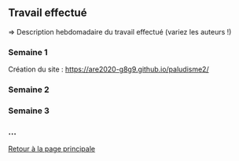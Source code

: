 ## Travail effectué 

=> Description hebdomadaire du travail effectué (variez les auteurs !)

### Semaine 1
Création du site : https://are2020-g8g9.github.io/paludisme2/
### Semaine 2
### Semaine 3
### ...

<a href="index.html"> Retour à la page principale </a>
